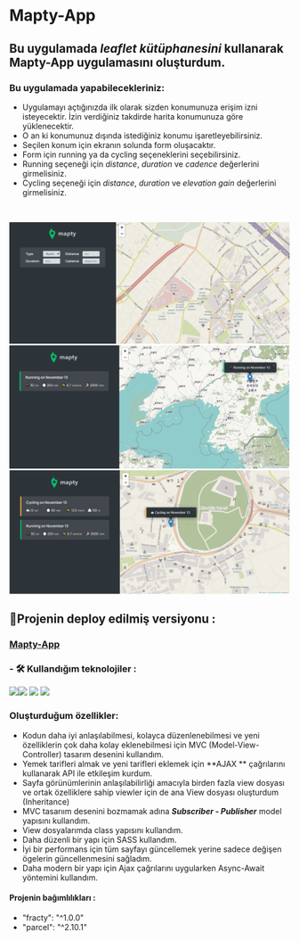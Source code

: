 # Mapty-App
<!-- Mapty-App ı, The Complate Javascript Course - 'Jonas Schmedtmann' eşliğinde  oluşturdum.-->
## Bu uygulamada *leaflet kütüphanesini* kullanarak Mapty-App uygulamasını oluşturdum.

### Bu uygulamada yapabilecekleriniz:
* Uygulamayı açtığınızda ilk olarak sizden konumunuza erişim izni isteyecektir. İzin verdiğiniz takdirde harita konumunuza göre yüklenecektir.
* O an ki konumunuz dışında istediğiniz konumu işaretleyebilirsiniz.
* Seçilen konum için ekranın solunda form oluşacaktır.
* Form için running ya da cycling seçeneklerini seçebilirsiniz.
* Running seçeneği için *distance*, *duration* ve *cadence* değerlerini girmelisiniz.
* Cycling seçeneği için *distance*, *duration* ve *elevation gain* değerlerini girmelisiniz.
<br>

![Forkify-App](img/maptyForm.png)
![Forkify-App](img/mapty.png)
![Forkify-App](img/maptyCycling.png)

## 🔴Projenin deploy edilmiş versiyonu :
 <h3><a href="https://mapty-app-betul.netlify.app/">Mapty-App</a></h3>
 
### - 🛠 Kullandığım teknolojiler :
 <img src="https://img.shields.io/badge/-JavaScript-black?style=flat&logo=javascript"/><img src="https://img.shields.io/badge/-SCSS-pink?style=flat&logo=scss"/>
 <img src="https://img.shields.io/badge/-HTML5-E34F26?style=flat&logo=html5&logoColor=white"> 
 <a href="https://leafletjs.com/reference.html"><img src="https://img.shields.io/badge/Leaflet-gray"></a>

###  Oluşturduğum özellikler:
* Kodun daha iyi anlaşılabilmesi, kolayca düzenlenebilmesi ve yeni özelliklerin çok daha kolay eklenebilmesi için MVC (Model-View-Controller) tasarım desenini kullandım.
* Yemek tarifleri almak ve yeni tarifleri eklemek için **AJAX ** çağrılarını kullanarak API ile etkileşim kurdum.
* Sayfa görünümlerinin anlaşılabilirliği amacıyla birden fazla view dosyası ve ortak özelliklere sahip viewler için de ana View dosyası oluşturdum (Inheritance)
* MVC tasarıım desenini bozmamak adına  ***Subscriber - Publisher*** model yapısını kullandım.
* View dosyalarımda class yapısını kullandım.
* Daha düzenli bir yapı için SASS kullandım.
* İyi bir performans için tüm sayfayı güncellemek yerine sadece değişen ögelerin güncellenmesini sağladım.
* Daha modern bir yapı için Ajax çağrılarını uygularken Async-Await yöntemini kullandım. 

#### Projenin bağımlılıkları :
* "fracty": "^1.0.0"
* "parcel": "^2.10.1"


